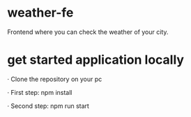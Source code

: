 # weather-fe

Frontend where you can check the weather of your city.

# get started application locally

· Clone the repository on your pc

· First step: npm install

· Second step: npm run start